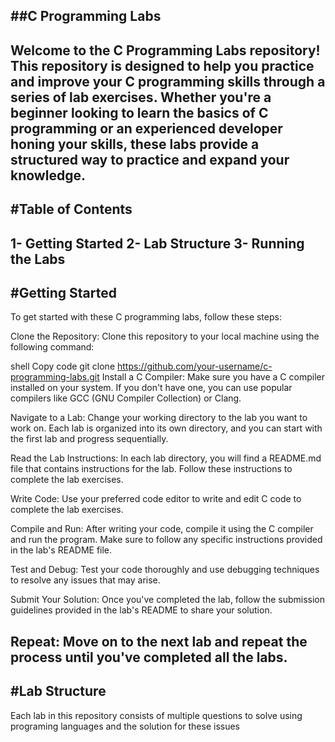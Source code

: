 ##C Programming Labs
-------------------
Welcome to the C Programming Labs repository!
This repository is designed to help you practice and improve your C programming skills through a series of lab exercises. 
Whether you're a beginner looking to learn the basics of C programming or an experienced developer honing your skills, these labs provide a structured way to practice and expand your knowledge.
---------------------------------
#Table of Contents
-----------------
1- Getting Started
2- Lab Structure
3- Running the Labs
-------------------------------
#Getting Started
----------------
To get started with these C programming labs, follow these steps:

Clone the Repository: Clone this repository to your local machine using the following command:

shell
Copy code
git clone https://github.com/your-username/c-programming-labs.git
Install a C Compiler: Make sure you have a C compiler installed on your system. If you don't have one, you can use popular compilers like GCC (GNU Compiler Collection) or Clang.

Navigate to a Lab: Change your working directory to the lab you want to work on. Each lab is organized into its own directory, and you can start with the first lab and progress sequentially.

Read the Lab Instructions: In each lab directory, you will find a README.md file that contains instructions for the lab. Follow these instructions to complete the lab exercises.

Write Code: Use your preferred code editor to write and edit C code to complete the lab exercises.

Compile and Run: After writing your code, compile it using the C compiler and run the program. Make sure to follow any specific instructions provided in the lab's README file.

Test and Debug: Test your code thoroughly and use debugging techniques to resolve any issues that may arise.

Submit Your Solution: Once you've completed the lab, follow the submission guidelines provided in the lab's README to share your solution.

Repeat: Move on to the next lab and repeat the process until you've completed all the labs.
--------------------------------
#Lab Structure
-----------------
Each lab in this repository consists of multiple questions to solve using programing languages and the solution for these issues
